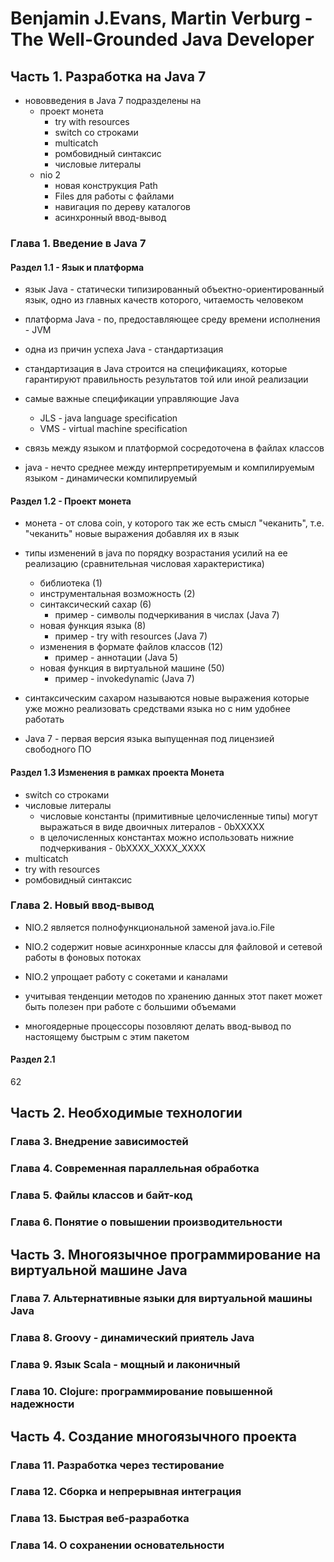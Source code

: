# Benjamin J.Evans, Martin Verburg - The Well-Grounded Java Developer

## Часть 1. Разработка на Java 7

+ нововведения в Java 7 подразделены на
	+ проект монета
		+ try with resources
		+ switch со строками
		+ multicatch
		+ ромбовидный синтаксис
		+ числовые литералы
	+ nio 2
		+ новая конструкция Path
		+ Files для работы с файлами
		+ навигация по дереву каталогов
		+ асинхронный ввод-вывод

### Глава 1. Введение в Java 7

#### Раздел 1.1 - Язык и платформа

+ язык Java - статически типизированный объектно-ориентированный язык, одно из главных качеств которого, читаемость человеком

+ платформа Java - по, предоставляющее среду времени исполнения - JVM

+ одна из причин успеха Java - стандартизация

+ стандартизация в Java строится на спецификациях, которые гарантируют правильность результатов той или иной реализации

+ самые важные спецификации управляющие Java
	+ JLS - java language specification
	+ VMS - virtual machine specification

+ связь между языком и платформой сосредоточена в файлах классов

+ java - нечто среднее между интерпретируемым и компилируемым языком - динамически компилируемый

#### Раздел 1.2 - Проект монета

+ монета - от слова coin, у которого так же есть смысл "чеканить", т.е. "чеканить" новые выражения добавляя их в язык

+ типы изменений в java по порядку возрастания усилий на ее реализацию (сравнительная числовая характеристика)
	+ библиотека (1)
	+ инструментальная возможность (2)
	+ синтаксический сахар (6)
		+ пример - символы подчеркивания в числах (Java 7)
	+ новая функция языка (8)
		+ пример - try with resources (Java 7)
	+ изменения в формате файлов классов (12)
		+ пример - аннотации (Java 5)
	+ новая функция в виртуальной машине (50)
		+ пример - invokedynamic (Java 7)

+ синтаксическим сахаром называются новые выражения которые уже можно реализовать средствами языка но с ним удобнее работать

+ Java 7 - первая версия языка выпущенная под лицензией свободного ПО

#### Раздел 1.3 Изменения в рамках проекта Монета

+ switch со строками
+ числовые литералы
	+ числовые константы (примитивные целочисленные типы) могут выражаться в виде двоичных литералов - 0bXXXXX
	+ в целочисленных константах можно использовать нижние подчеркивания - 0bXXXX_XXXX_XXXX
+ multicatch
+ try with resources
+ ромбовидный синтаксис

### Глава 2. Новый ввод-вывод

+ NIO.2 является полнофункциональной заменой java.io.File

+ NIO.2 содержит новые асинхронные классы для файловой и сетевой работы в фоновых потоках

+ NIO.2 упрощает работу с сокетами и каналами

+ учитывая тенденции методов по хранению данных этот пакет может быть полезен при работе с большими объемами

+ многоядерные процессоры позовляют делать ввод-вывод по настоящему быстрым с этим пакетом

#### Раздел 2.1
62
## Часть 2. Необходимые технологии
### Глава 3. Внедрение зависимостей
### Глава 4. Современная параллельная обработка
### Глава 5. Файлы классов и байт-код
### Глава 6. Понятие о повышении производительности
## Часть 3. Многоязычное программирование на виртуальной машине Java
### Глава 7. Альтернативные языки для виртуальной машины Java
### Глава 8. Groovy - динамический приятель Java
### Глава 9. Язык Scala - мощный и лаконичный
### Глава 10. Clojure: программирование повышенной надежности
## Часть 4. Создание многоязычного проекта
### Глава 11. Разработка через тестирование
### Глава 12. Сборка и непрерывная интеграция
### Глава 13. Быстрая веб-разработка
### Глава 14. О сохранении основательности